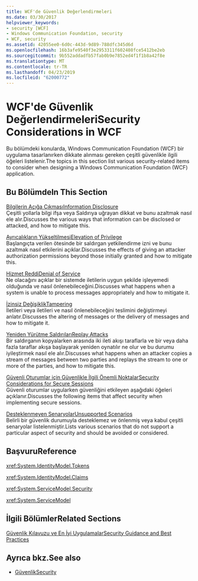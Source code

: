 ```yaml
---
title: WCF'de Güvenlik Değerlendirmeleri
ms.date: 03/30/2017
helpviewer_keywords:
- security [WCF]
- Windows Communication Foundation, security
- WCF, security
ms.assetid: 42055ee0-6d0c-443d-9d89-788dfc345d6d
ms.openlocfilehash: 16b3afe9540f3e2953311f602408fce5412be2eb
ms.sourcegitcommit: 9b552addadfb57fab0b9e7852ed4f1f1b8a42f8e
ms.translationtype: MT
ms.contentlocale: tr-TR
ms.lasthandoff: 04/23/2019
ms.locfileid: "62000772"
---
```

# <a name="security-considerations-in-wcf"></a><span data-ttu-id="786f8-102">WCF'de Güvenlik Değerlendirmeleri</span><span class="sxs-lookup"><span data-stu-id="786f8-102">Security Considerations in WCF</span></span>
<span data-ttu-id="786f8-103">Bu bölümdeki konularda, Windows Communication Foundation (WCF) bir uygulama tasarlanırken dikkate alınması gereken çeşitli güvenlikle ilgili öğeleri listelenir.</span><span class="sxs-lookup"><span data-stu-id="786f8-103">The topics in this section list various security-related items to consider when designing a Windows Communication Foundation (WCF) application.</span></span>  
  
## <a name="in-this-section"></a><span data-ttu-id="786f8-104">Bu Bölümde</span><span class="sxs-lookup"><span data-stu-id="786f8-104">In This Section</span></span>  
 [<span data-ttu-id="786f8-105">Bilgilerin Açığa Çıkması</span><span class="sxs-lookup"><span data-stu-id="786f8-105">Information Disclosure</span></span>](../../../../docs/framework/wcf/feature-details/information-disclosure.md)  
 <span data-ttu-id="786f8-106">Çeşitli yollarla bilgi ifşa veya Saldırıya uğrayan dikkat ve bunu azaltmak nasıl ele alır.</span><span class="sxs-lookup"><span data-stu-id="786f8-106">Discusses the various ways that information can be disclosed or attacked, and how to mitigate this.</span></span>  
  
 [<span data-ttu-id="786f8-107">Ayrıcalıkların Yükseltilmesi</span><span class="sxs-lookup"><span data-stu-id="786f8-107">Elevation of Privilege</span></span>](../../../../docs/framework/wcf/feature-details/elevation-of-privilege.md)  
 <span data-ttu-id="786f8-108">Başlangıçta verilen ötesinde bir saldırgan yetkilendirme izni ve bunu azaltmak nasıl etkilerini açıklar.</span><span class="sxs-lookup"><span data-stu-id="786f8-108">Discusses the effects of giving an attacker authorization permissions beyond those initially granted and how to mitigate this.</span></span>  
  
 [<span data-ttu-id="786f8-109">Hizmet Reddi</span><span class="sxs-lookup"><span data-stu-id="786f8-109">Denial of Service</span></span>](../../../../docs/framework/wcf/feature-details/denial-of-service.md)  
 <span data-ttu-id="786f8-110">Ne olacağını açıklar bir sistemde iletilerin uygun şekilde işleyemedi olduğunda ve nasıl önlenebileceğini.</span><span class="sxs-lookup"><span data-stu-id="786f8-110">Discusses what happens when a system is unable to process messages appropriately and how to mitigate it.</span></span>  
  
 [<span data-ttu-id="786f8-111">İzinsiz Değişiklik</span><span class="sxs-lookup"><span data-stu-id="786f8-111">Tampering</span></span>](../../../../docs/framework/wcf/feature-details/tampering.md)  
 <span data-ttu-id="786f8-112">İletileri veya iletileri ve nasıl önlenebileceğini teslimini değiştirmeyi anlatır.</span><span class="sxs-lookup"><span data-stu-id="786f8-112">Discusses the altering of messages or the delivery of messages and how to mitigate it.</span></span>  
  
 [<span data-ttu-id="786f8-113">Yeniden Yürütme Saldırıları</span><span class="sxs-lookup"><span data-stu-id="786f8-113">Replay Attacks</span></span>](../../../../docs/framework/wcf/feature-details/replay-attacks.md)  
 <span data-ttu-id="786f8-114">Bir saldırganın kopyalarken arasında iki ileti akışı taraflarla ve bir veya daha fazla taraflar akışa başlayarak yeniden oynatılır ne olur ve bu durumu iyileştirmek nasıl ele alır.</span><span class="sxs-lookup"><span data-stu-id="786f8-114">Discusses what happens when an attacker copies a stream of messages between two parties and replays the stream to one or more of the parties, and how to mitigate this.</span></span>  
  
 [<span data-ttu-id="786f8-115">Güvenli Oturumlar için Güvenlikle İlgili Önemli Noktalar</span><span class="sxs-lookup"><span data-stu-id="786f8-115">Security Considerations for Secure Sessions</span></span>](../../../../docs/framework/wcf/feature-details/security-considerations-for-secure-sessions.md)  
 <span data-ttu-id="786f8-116">Güvenli oturumlar uygularken güvenliğini etkileyen aşağıdaki öğeleri açıklanır.</span><span class="sxs-lookup"><span data-stu-id="786f8-116">Discusses the following items that affect security when implementing secure sessions.</span></span>  
  
 [<span data-ttu-id="786f8-117">Desteklenmeyen Senaryolar</span><span class="sxs-lookup"><span data-stu-id="786f8-117">Unsupported Scenarios</span></span>](../../../../docs/framework/wcf/feature-details/unsupported-scenarios.md)  
 <span data-ttu-id="786f8-118">Belirli bir güvenlik durumuyla desteklemez ve önlenmiş veya kabul çeşitli senaryolar listelenmiştir.</span><span class="sxs-lookup"><span data-stu-id="786f8-118">Lists various scenarios that do not support a particular aspect of security and should be avoided or considered.</span></span>  
  
## <a name="reference"></a><span data-ttu-id="786f8-119">Başvuru</span><span class="sxs-lookup"><span data-stu-id="786f8-119">Reference</span></span>  
 <xref:System.IdentityModel.Tokens>  
  
 <xref:System.IdentityModel.Claims>  
  
 <xref:System.ServiceModel.Security>  
  
 <xref:System.ServiceModel>  
  
## <a name="related-sections"></a><span data-ttu-id="786f8-120">İlgili Bölümler</span><span class="sxs-lookup"><span data-stu-id="786f8-120">Related Sections</span></span>  
 [<span data-ttu-id="786f8-121">Güvenlik Kılavuzu ve En İyi Uygulamalar</span><span class="sxs-lookup"><span data-stu-id="786f8-121">Security Guidance and Best Practices</span></span>](../../../../docs/framework/wcf/feature-details/security-guidance-and-best-practices.md)  
  
## <a name="see-also"></a><span data-ttu-id="786f8-122">Ayrıca bkz.</span><span class="sxs-lookup"><span data-stu-id="786f8-122">See also</span></span>

- [<span data-ttu-id="786f8-123">Güvenlik</span><span class="sxs-lookup"><span data-stu-id="786f8-123">Security</span></span>](../../../../docs/framework/wcf/feature-details/security.md)
